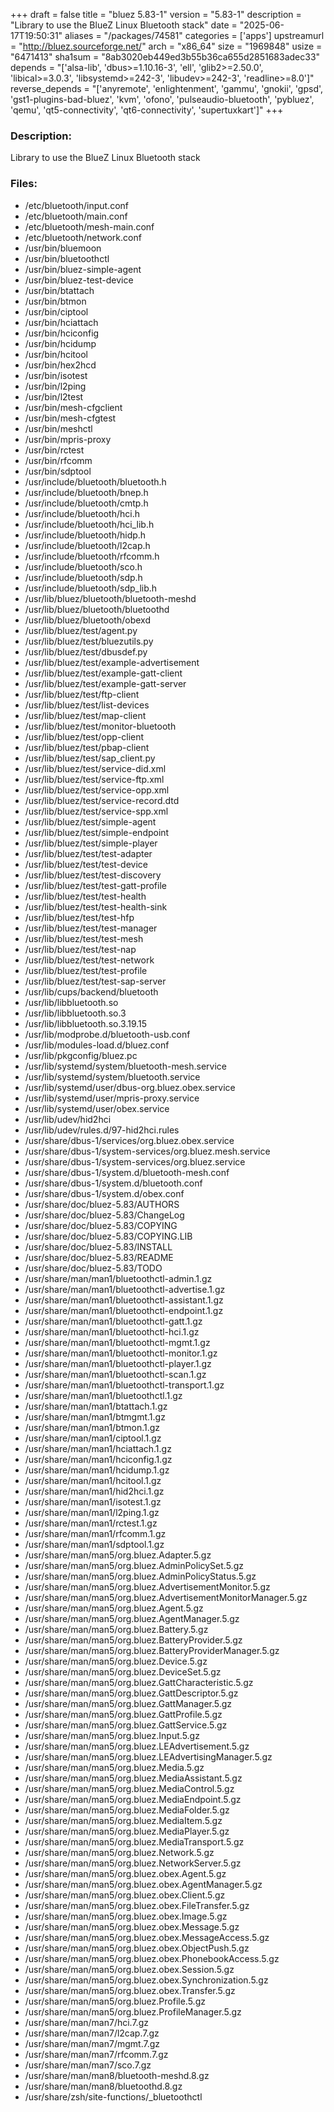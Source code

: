 +++
draft = false
title = "bluez 5.83-1"
version = "5.83-1"
description = "Library to use the BlueZ Linux Bluetooth stack"
date = "2025-06-17T19:50:31"
aliases = "/packages/74581"
categories = ['apps']
upstreamurl = "http://bluez.sourceforge.net/"
arch = "x86_64"
size = "1969848"
usize = "6471413"
sha1sum = "8ab3020eb449ed3b55b36ca655d2851683adec33"
depends = "['alsa-lib', 'dbus>=1.10.16-3', 'ell', 'glib2>=2.50.0', 'libical>=3.0.3', 'libsystemd>=242-3', 'libudev>=242-3', 'readline>=8.0']"
reverse_depends = "['anyremote', 'enlightenment', 'gammu', 'gnokii', 'gpsd', 'gst1-plugins-bad-bluez', 'kvm', 'ofono', 'pulseaudio-bluetooth', 'pybluez', 'qemu', 'qt5-connectivity', 'qt6-connectivity', 'supertuxkart']"
+++
### Description: 
Library to use the BlueZ Linux Bluetooth stack

### Files: 
* /etc/bluetooth/input.conf
* /etc/bluetooth/main.conf
* /etc/bluetooth/mesh-main.conf
* /etc/bluetooth/network.conf
* /usr/bin/bluemoon
* /usr/bin/bluetoothctl
* /usr/bin/bluez-simple-agent
* /usr/bin/bluez-test-device
* /usr/bin/btattach
* /usr/bin/btmon
* /usr/bin/ciptool
* /usr/bin/hciattach
* /usr/bin/hciconfig
* /usr/bin/hcidump
* /usr/bin/hcitool
* /usr/bin/hex2hcd
* /usr/bin/isotest
* /usr/bin/l2ping
* /usr/bin/l2test
* /usr/bin/mesh-cfgclient
* /usr/bin/mesh-cfgtest
* /usr/bin/meshctl
* /usr/bin/mpris-proxy
* /usr/bin/rctest
* /usr/bin/rfcomm
* /usr/bin/sdptool
* /usr/include/bluetooth/bluetooth.h
* /usr/include/bluetooth/bnep.h
* /usr/include/bluetooth/cmtp.h
* /usr/include/bluetooth/hci.h
* /usr/include/bluetooth/hci_lib.h
* /usr/include/bluetooth/hidp.h
* /usr/include/bluetooth/l2cap.h
* /usr/include/bluetooth/rfcomm.h
* /usr/include/bluetooth/sco.h
* /usr/include/bluetooth/sdp.h
* /usr/include/bluetooth/sdp_lib.h
* /usr/lib/bluez/bluetooth/bluetooth-meshd
* /usr/lib/bluez/bluetooth/bluetoothd
* /usr/lib/bluez/bluetooth/obexd
* /usr/lib/bluez/test/agent.py
* /usr/lib/bluez/test/bluezutils.py
* /usr/lib/bluez/test/dbusdef.py
* /usr/lib/bluez/test/example-advertisement
* /usr/lib/bluez/test/example-gatt-client
* /usr/lib/bluez/test/example-gatt-server
* /usr/lib/bluez/test/ftp-client
* /usr/lib/bluez/test/list-devices
* /usr/lib/bluez/test/map-client
* /usr/lib/bluez/test/monitor-bluetooth
* /usr/lib/bluez/test/opp-client
* /usr/lib/bluez/test/pbap-client
* /usr/lib/bluez/test/sap_client.py
* /usr/lib/bluez/test/service-did.xml
* /usr/lib/bluez/test/service-ftp.xml
* /usr/lib/bluez/test/service-opp.xml
* /usr/lib/bluez/test/service-record.dtd
* /usr/lib/bluez/test/service-spp.xml
* /usr/lib/bluez/test/simple-agent
* /usr/lib/bluez/test/simple-endpoint
* /usr/lib/bluez/test/simple-player
* /usr/lib/bluez/test/test-adapter
* /usr/lib/bluez/test/test-device
* /usr/lib/bluez/test/test-discovery
* /usr/lib/bluez/test/test-gatt-profile
* /usr/lib/bluez/test/test-health
* /usr/lib/bluez/test/test-health-sink
* /usr/lib/bluez/test/test-hfp
* /usr/lib/bluez/test/test-manager
* /usr/lib/bluez/test/test-mesh
* /usr/lib/bluez/test/test-nap
* /usr/lib/bluez/test/test-network
* /usr/lib/bluez/test/test-profile
* /usr/lib/bluez/test/test-sap-server
* /usr/lib/cups/backend/bluetooth
* /usr/lib/libbluetooth.so
* /usr/lib/libbluetooth.so.3
* /usr/lib/libbluetooth.so.3.19.15
* /usr/lib/modprobe.d/bluetooth-usb.conf
* /usr/lib/modules-load.d/bluez.conf
* /usr/lib/pkgconfig/bluez.pc
* /usr/lib/systemd/system/bluetooth-mesh.service
* /usr/lib/systemd/system/bluetooth.service
* /usr/lib/systemd/user/dbus-org.bluez.obex.service
* /usr/lib/systemd/user/mpris-proxy.service
* /usr/lib/systemd/user/obex.service
* /usr/lib/udev/hid2hci
* /usr/lib/udev/rules.d/97-hid2hci.rules
* /usr/share/dbus-1/services/org.bluez.obex.service
* /usr/share/dbus-1/system-services/org.bluez.mesh.service
* /usr/share/dbus-1/system-services/org.bluez.service
* /usr/share/dbus-1/system.d/bluetooth-mesh.conf
* /usr/share/dbus-1/system.d/bluetooth.conf
* /usr/share/dbus-1/system.d/obex.conf
* /usr/share/doc/bluez-5.83/AUTHORS
* /usr/share/doc/bluez-5.83/ChangeLog
* /usr/share/doc/bluez-5.83/COPYING
* /usr/share/doc/bluez-5.83/COPYING.LIB
* /usr/share/doc/bluez-5.83/INSTALL
* /usr/share/doc/bluez-5.83/README
* /usr/share/doc/bluez-5.83/TODO
* /usr/share/man/man1/bluetoothctl-admin.1.gz
* /usr/share/man/man1/bluetoothctl-advertise.1.gz
* /usr/share/man/man1/bluetoothctl-assistant.1.gz
* /usr/share/man/man1/bluetoothctl-endpoint.1.gz
* /usr/share/man/man1/bluetoothctl-gatt.1.gz
* /usr/share/man/man1/bluetoothctl-hci.1.gz
* /usr/share/man/man1/bluetoothctl-mgmt.1.gz
* /usr/share/man/man1/bluetoothctl-monitor.1.gz
* /usr/share/man/man1/bluetoothctl-player.1.gz
* /usr/share/man/man1/bluetoothctl-scan.1.gz
* /usr/share/man/man1/bluetoothctl-transport.1.gz
* /usr/share/man/man1/bluetoothctl.1.gz
* /usr/share/man/man1/btattach.1.gz
* /usr/share/man/man1/btmgmt.1.gz
* /usr/share/man/man1/btmon.1.gz
* /usr/share/man/man1/ciptool.1.gz
* /usr/share/man/man1/hciattach.1.gz
* /usr/share/man/man1/hciconfig.1.gz
* /usr/share/man/man1/hcidump.1.gz
* /usr/share/man/man1/hcitool.1.gz
* /usr/share/man/man1/hid2hci.1.gz
* /usr/share/man/man1/isotest.1.gz
* /usr/share/man/man1/l2ping.1.gz
* /usr/share/man/man1/rctest.1.gz
* /usr/share/man/man1/rfcomm.1.gz
* /usr/share/man/man1/sdptool.1.gz
* /usr/share/man/man5/org.bluez.Adapter.5.gz
* /usr/share/man/man5/org.bluez.AdminPolicySet.5.gz
* /usr/share/man/man5/org.bluez.AdminPolicyStatus.5.gz
* /usr/share/man/man5/org.bluez.AdvertisementMonitor.5.gz
* /usr/share/man/man5/org.bluez.AdvertisementMonitorManager.5.gz
* /usr/share/man/man5/org.bluez.Agent.5.gz
* /usr/share/man/man5/org.bluez.AgentManager.5.gz
* /usr/share/man/man5/org.bluez.Battery.5.gz
* /usr/share/man/man5/org.bluez.BatteryProvider.5.gz
* /usr/share/man/man5/org.bluez.BatteryProviderManager.5.gz
* /usr/share/man/man5/org.bluez.Device.5.gz
* /usr/share/man/man5/org.bluez.DeviceSet.5.gz
* /usr/share/man/man5/org.bluez.GattCharacteristic.5.gz
* /usr/share/man/man5/org.bluez.GattDescriptor.5.gz
* /usr/share/man/man5/org.bluez.GattManager.5.gz
* /usr/share/man/man5/org.bluez.GattProfile.5.gz
* /usr/share/man/man5/org.bluez.GattService.5.gz
* /usr/share/man/man5/org.bluez.Input.5.gz
* /usr/share/man/man5/org.bluez.LEAdvertisement.5.gz
* /usr/share/man/man5/org.bluez.LEAdvertisingManager.5.gz
* /usr/share/man/man5/org.bluez.Media.5.gz
* /usr/share/man/man5/org.bluez.MediaAssistant.5.gz
* /usr/share/man/man5/org.bluez.MediaControl.5.gz
* /usr/share/man/man5/org.bluez.MediaEndpoint.5.gz
* /usr/share/man/man5/org.bluez.MediaFolder.5.gz
* /usr/share/man/man5/org.bluez.MediaItem.5.gz
* /usr/share/man/man5/org.bluez.MediaPlayer.5.gz
* /usr/share/man/man5/org.bluez.MediaTransport.5.gz
* /usr/share/man/man5/org.bluez.Network.5.gz
* /usr/share/man/man5/org.bluez.NetworkServer.5.gz
* /usr/share/man/man5/org.bluez.obex.Agent.5.gz
* /usr/share/man/man5/org.bluez.obex.AgentManager.5.gz
* /usr/share/man/man5/org.bluez.obex.Client.5.gz
* /usr/share/man/man5/org.bluez.obex.FileTransfer.5.gz
* /usr/share/man/man5/org.bluez.obex.Image.5.gz
* /usr/share/man/man5/org.bluez.obex.Message.5.gz
* /usr/share/man/man5/org.bluez.obex.MessageAccess.5.gz
* /usr/share/man/man5/org.bluez.obex.ObjectPush.5.gz
* /usr/share/man/man5/org.bluez.obex.PhonebookAccess.5.gz
* /usr/share/man/man5/org.bluez.obex.Session.5.gz
* /usr/share/man/man5/org.bluez.obex.Synchronization.5.gz
* /usr/share/man/man5/org.bluez.obex.Transfer.5.gz
* /usr/share/man/man5/org.bluez.Profile.5.gz
* /usr/share/man/man5/org.bluez.ProfileManager.5.gz
* /usr/share/man/man7/hci.7.gz
* /usr/share/man/man7/l2cap.7.gz
* /usr/share/man/man7/mgmt.7.gz
* /usr/share/man/man7/rfcomm.7.gz
* /usr/share/man/man7/sco.7.gz
* /usr/share/man/man8/bluetooth-meshd.8.gz
* /usr/share/man/man8/bluetoothd.8.gz
* /usr/share/zsh/site-functions/_bluetoothctl
